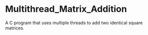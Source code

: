 # Multithread_Matrix_Addition
A C program that uses multiple threads to add two identical square matrices.
